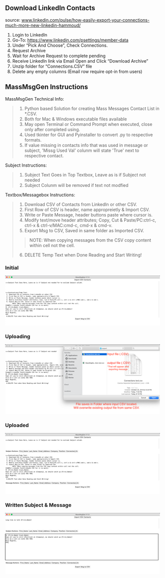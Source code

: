 
## Download LinkedIn Contacts
source: www.linkedin.com/pulse/how-easily-export-your-connections-much-more-new-linkedin-hammoud/

1. Login to LinkedIn
2. Go-To: https://www.linkedin.com/psettings/member-data
3. Under “Pick And Choose”, Check Connections.
4. Request Archive
5. Wait for Archive Request to complete pending
6. Receive LinkedIn link via Email Open and Click “Download Archive”
7. Unzip folder for “Connections.CSV” file
8. Delete any empty columns (Email row require opt-in from users)

## MassMsgGen Instructions

MassMsgGen Technical Info:
>1. Python based Solution for creating Mass Messages Contact List in *.CSV. 
>2. Both for Mac & Windows executable files available
>3. May open Terminal or Command Prompt when executed, close only after completed using.
>4. Used tkinter for GUI and Pyinstaller to convert .py to respective formats.
>5. If value missing in contacts info that was used in message or subject, 'Missg Used Val' colunm will state 'True' next to respective contact.

Subject Instructions:
>1. Subject Text Goes in Top Textbox, Leave as is if Subject not needed
>2. Subject Colunm will be removed if text not modfied

Textbox/Messagebox Instructions:
>1. Download CSV of Contacts from LinkedIn or other CSV.
>2. First Row of CSV is header, name appropreietly & Import CSV.
>3. Write or Paste Message, header buttons paste where cursor is.
>4. Modify text/move header attributes; Copy, Cut & Paste/PC:ctrl-c, ctrl-x & ctrl-v/MAC:cmd-c, cmd-x & cmd-v.
>5. Export Msg to CSV, Saved in same folder as Imported CSV.
>>NOTE: When copying messages from the CSV copy content within cell not the cell.
>6. DELETE Temp Text when Done Reading and Start Writing!

### Initial
![png](screenshots/init.png)

### Uploading
![png](screenshots/uploading.png)

### Uploaded
![png](screenshots/uploaded.png)

### Written Subject & Message
![png](screenshots/written.png)
